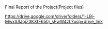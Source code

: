 Final Report of the Project(Project files)

https://drive.google.com/drive/folders/1-LBj-MwxIUlJojZ3KXtF650j_sFwW4zL?usp=drive_link

